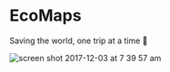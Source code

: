 # EcoMaps
Saving the world, one trip at a time 🙏

![screen shot 2017-12-03 at 7 39 57 am](https://user-images.githubusercontent.com/32348009/34455396-633dd3ea-ed4c-11e7-8546-aef2f120fc2d.png)
